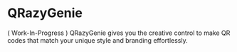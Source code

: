 # QRazyGenie
( Work-In-Progress ) QRazyGenie gives you the creative control to make QR codes that match your unique style and branding effortlessly.
